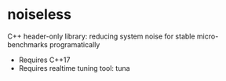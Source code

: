 # noiseless
C++ header-only library: reducing system noise for stable micro-benchmarks programatically

- Requires C++17
- Requires realtime tuning tool: tuna



